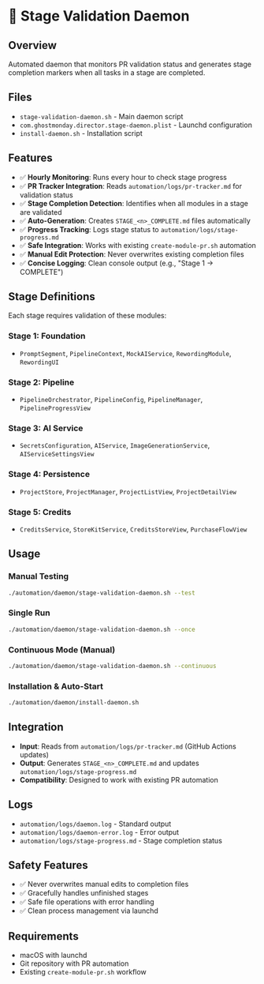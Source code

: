 # 🤖 Stage Validation Daemon

## Overview
Automated daemon that monitors PR validation status and generates stage completion markers when all tasks in a stage are completed.

## Files
- `stage-validation-daemon.sh` - Main daemon script
- `com.ghostmonday.director.stage-daemon.plist` - Launchd configuration
- `install-daemon.sh` - Installation script

## Features
- ✅ **Hourly Monitoring**: Runs every hour to check stage progress
- ✅ **PR Tracker Integration**: Reads `automation/logs/pr-tracker.md` for validation status
- ✅ **Stage Completion Detection**: Identifies when all modules in a stage are validated
- ✅ **Auto-Generation**: Creates `STAGE_<n>_COMPLETE.md` files automatically
- ✅ **Progress Tracking**: Logs stage status to `automation/logs/stage-progress.md`
- ✅ **Safe Integration**: Works with existing `create-module-pr.sh` automation
- ✅ **Manual Edit Protection**: Never overwrites existing completion files
- ✅ **Concise Logging**: Clean console output (e.g., "Stage 1 → COMPLETE")

## Stage Definitions
Each stage requires validation of these modules:

### Stage 1: Foundation
- `PromptSegment`, `PipelineContext`, `MockAIService`, `RewordingModule`, `RewordingUI`

### Stage 2: Pipeline  
- `PipelineOrchestrator`, `PipelineConfig`, `PipelineManager`, `PipelineProgressView`

### Stage 3: AI Service
- `SecretsConfiguration`, `AIService`, `ImageGenerationService`, `AIServiceSettingsView`

### Stage 4: Persistence
- `ProjectStore`, `ProjectManager`, `ProjectListView`, `ProjectDetailView`

### Stage 5: Credits
- `CreditsService`, `StoreKitService`, `CreditsStoreView`, `PurchaseFlowView`

## Usage

### Manual Testing
```bash
./automation/daemon/stage-validation-daemon.sh --test
```

### Single Run
```bash
./automation/daemon/stage-validation-daemon.sh --once
```

### Continuous Mode (Manual)
```bash
./automation/daemon/stage-validation-daemon.sh --continuous
```

### Installation & Auto-Start
```bash
./automation/daemon/install-daemon.sh
```

## Integration
- **Input**: Reads from `automation/logs/pr-tracker.md` (GitHub Actions updates)
- **Output**: Generates `STAGE_<n>_COMPLETE.md` and updates `automation/logs/stage-progress.md`
- **Compatibility**: Designed to work with existing PR automation

## Logs
- `automation/logs/daemon.log` - Standard output
- `automation/logs/daemon-error.log` - Error output
- `automation/logs/stage-progress.md` - Stage completion status

## Safety Features
- ✅ Never overwrites manual edits to completion files
- ✅ Gracefully handles unfinished stages
- ✅ Safe file operations with error handling
- ✅ Clean process management via launchd

## Requirements
- macOS with launchd
- Git repository with PR automation
- Existing `create-module-pr.sh` workflow
